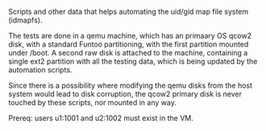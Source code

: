 Scripts and other data that helps automating the uid/gid map file system
(idmapfs).

The tests are done in a qemu machine, which has an primaary OS qcow2 disk, with
a standard Funtoo partitioning, with the first partition mounted under /boot. A
second raw disk is attached to the machine, containing a single ext2 partition
with all the testing data, which is being updated by the automation scripts.

Since there is a possibility where modifying the qemu disks from the host
system would lead to disk corruption, the qcow2 primary disk is never touched
by these scripts, nor mounted in any way.

Prereq: users u1:1001 and u2:1002 must exist in the VM.
